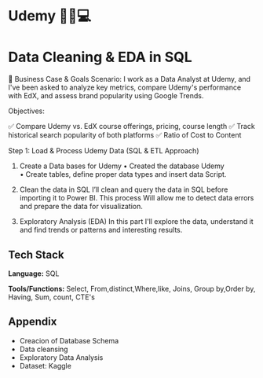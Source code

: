 
# Udemy 👨‍💻💻 
# Data Cleaning & EDA in SQL


🔹 Business Case & Goals
Scenario: I work as a Data Analyst at Udemy, and I've been asked to analyze key metrics, compare Udemy's performance with EdX, and assess brand popularity using Google Trends.

Objectives:

✅ Compare Udemy vs. EdX course offerings, pricing, course length 
✅ Track historical search popularity of both platforms
✅ Ratio of Cost to Content

Step 1: Load & Process Udemy Data (SQL & ETL Approach)

1.	Create a Data bases for Udemy 
•	Created  the database Udemy  
•	Create tables, define proper data types and insert data Script.

3.	Clean  the data in SQL 
I’ll clean and query the data in SQL before importing it to Power BI. This process Will allow me to detect data errors and prepare the data for visualization.

4.	Exploratory Analysis (EDA)
 In this part I'll explore the data, understand it and find trends or patterns and interesting results.

## Tech Stack

**Language:** SQL

**Tools/Functions:** Select, From,distinct,Where,like, Joins, Group by,Order by, Having, Sum, count, CTE's

## Appendix

* Creacion of Database Schema
*  Data cleansing
*  Exploratory Data Analysis
*  Dataset: Kaggle
